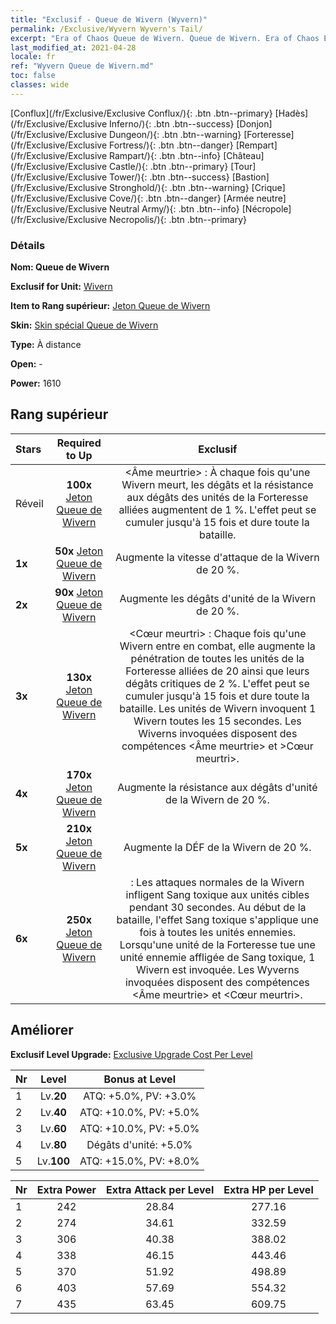 ```yaml
---
title: "Exclusif - Queue de Wivern (Wyvern)"
permalink: /Exclusive/Wyvern Wyvern's Tail/
excerpt: "Era of Chaos Queue de Wivern. Queue de Wivern. Era of Chaos Exclusif Queue de Wivern. Wivern Exclusif."
last_modified_at: 2021-04-28
locale: fr
ref: "Wyvern Queue de Wivern.md"
toc: false
classes: wide
---
```

 [Conflux](/fr/Exclusive/Exclusive Conflux/){: .btn .btn--primary} [Hadès](/fr/Exclusive/Exclusive Inferno/){: .btn .btn--success} [Donjon](/fr/Exclusive/Exclusive Dungeon/){: .btn .btn--warning} [Forteresse](/fr/Exclusive/Exclusive Fortress/){: .btn .btn--danger} [Rempart](/fr/Exclusive/Exclusive Rampart/){: .btn .btn--info} [Château](/fr/Exclusive/Exclusive Castle/){: .btn .btn--primary} [Tour](/fr/Exclusive/Exclusive Tower/){: .btn .btn--success} [Bastion](/fr/Exclusive/Exclusive Stronghold/){: .btn .btn--warning} [Crique](/fr/Exclusive/Exclusive Cove/){: .btn .btn--danger} [Armée neutre](/fr/Exclusive/Exclusive Neutral Army/){: .btn .btn--info} [Nécropole](/fr/Exclusive/Exclusive Necropolis/){: .btn .btn--primary} 

### Détails
 **Nom: Queue de Wivern** 

 **Exclusif for Unit:** [Wivern](/fr/units/Wyvern/) 

 **Item to Rang supérieur:** [Jeton Queue de Wivern](/ItemsFR/con_996/)

 **Skin:** [Skin spécial Queue de Wivern](/ItemsFR/con_664/)

 **Type:** À distance

 **Open:** -

 **Power:** 1610

## Rang supérieur

  |     Stars    |  Required to Up | Exclusif |
  |:-------------|:---------------:|:---------------:|
  |  Réveil  | **100x** [Jeton Queue de Wivern](/ItemsFR/con_996/) | <Âme meurtrie> : À chaque fois qu'une Wivern meurt, les dégâts et la résistance aux dégâts des unités de la Forteresse alliées augmentent de 1 %. L'effet peut se cumuler jusqu'à 15 fois et dure toute la bataille. |
  | **1x** <i class="fas fa-star"/> | **50x** [Jeton Queue de Wivern](/ItemsFR/con_996/) | Augmente la vitesse d'attaque de la Wivern de 20 %. |
  | **2x** <i class="fas fa-star"/> | **90x** [Jeton Queue de Wivern](/ItemsFR/con_996/) | Augmente les dégâts d'unité de la Wivern de 20 %. |
  | **3x** <i class="fas fa-star"/> | **130x** [Jeton Queue de Wivern](/ItemsFR/con_996/) | <Cœur meurtri> : Chaque fois qu'une Wivern entre en combat, elle augmente la pénétration de toutes les unités de la Forteresse alliées de 20 ainsi que leurs dégâts critiques de 2 %. L'effet peut se cumuler jusqu'à 15 fois et dure toute la bataille. Les unités de Wivern invoquent 1 Wivern toutes les 15 secondes. Les Wiverns invoquées disposent des compétences <Âme meurtrie> et >Cœur meurtri>. |
  | **4x** <i class="fas fa-star"/> | **170x** [Jeton Queue de Wivern](/ItemsFR/con_996/) | Augmente la résistance aux dégâts d'unité de la Wivern de 20 %. |
  | **5x** <i class="fas fa-star"/> | **210x** [Jeton Queue de Wivern](/ItemsFR/con_996/) | Augmente la DÉF de la Wivern de 20 %. |
  | **6x** <i class="fas fa-star"/> | **250x** [Jeton Queue de Wivern](/ItemsFR/con_996/) | <Sang meurtri> : Les attaques normales de la Wivern infligent Sang toxique aux unités cibles pendant 30 secondes. Au début de la bataille, l'effet Sang toxique s'applique une fois à toutes les unités ennemies. Lorsqu'une unité de la Forteresse tue une unité ennemie affligée de Sang toxique, 1 Wivern est invoquée. Les Wyverns invoquées disposent des compétences <Âme meurtrie> et <Cœur meurtri>. |


## Améliorer
 **Exclusif Level Upgrade:** [Exclusive Upgrade Cost Per Level](/Exclusive/ExclusiveUpgradeCostPerLevel/)

  |  Nr  |   Level  | Bonus at Level |
  |:-----|:--------:|:--------------:|
  | 1 | Lv.**20** | ATQ: +5.0%, PV: +3.0% |
  | 2 | Lv.**40** | ATQ: +10.0%, PV: +5.0% |
  | 3 | Lv.**60** | ATQ: +10.0%, PV: +5.0% |
  | 4 | Lv.**80** | Dégâts d'unité: +5.0% |
  | 5 | Lv.**100** | ATQ: +15.0%, PV: +8.0% |


  |  Nr  |  Extra Power | Extra Attack per Level | Extra HP per Level |
  |:-----|:--------:|:--------:|:--------:|
  | 1 | 242 | 28.84 | 277.16 |
  | 2 | 274 | 34.61 | 332.59 |
  | 3 | 306 | 40.38 | 388.02 |
  | 4 | 338 | 46.15 | 443.46 |
  | 5 | 370 | 51.92 | 498.89 |
  | 6 | 403 | 57.69 | 554.32 |
  | 7 | 435 | 63.45 | 609.75 |


